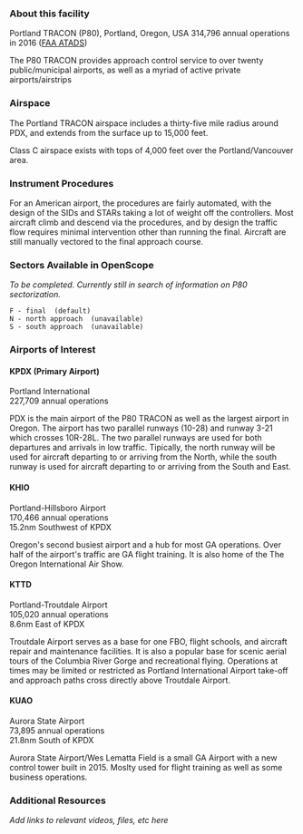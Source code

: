 ### About this facility
Portland TRACON (P80), Portland, Oregon, USA
314,796 annual operations in 2016 ([FAA ATADS](https://aspm.faa.gov/opsnet/sys/Tracon.asp))

The P80 TRACON provides approach control service to over twenty public/municipal airports, as well as a myriad of active private airports/airstrips

### Airspace
The Portland TRACON airspace includes a thirty-five mile radius around PDX, and extends from the surface up to 15,000 feet.

Class C airspace exists with tops of 4,000 feet over the Portland/Vancouver area.

### Instrument Procedures
For an American airport, the procedures are fairly automated, with the design of the SIDs and STARs taking a lot of weight off the controllers. Most aircraft climb and descend via the procedures, and by design the traffic flow requires minimal intervention other than running the final. Aircraft are still manually vectored to the final approach course.

### Sectors Available in OpenScope
_To be completed. Currently still in search of information on P80 sectorization._
```
F - final  (default)
N - north approach  (unavailable)
S - south approach  (unavailable)
```

### Airports of Interest

#### KPDX (Primary Airport)
Portland International  
227,709 annual operations

PDX is the main airport of the P80 TRACON as well as the largest airport in Oregon. The airport has two parallel runways (10-28) and runway 3-21 which crosses 10R-28L. The two parallel runways are used for both departures and arrivals in low traffic. Tipically, the north runway will be used for aircraft departing to or arriving from the North, while the south runway is used for aircraft departing to or arriving from the South and East.

#### KHIO
Portland-Hillsboro Airport  
170,466 annual operations  
15.2nm Southwest of KPDX

Oregon's second busiest airport and a hub for most GA operations. Over half of the airport's traffic are GA flight training. It is also home of the The Oregon International Air Show.

#### KTTD
Portland-Troutdale Airport  
105,020 annual operations  
8.6nm East of KPDX

Troutdale Airport serves as a base for one FBO, flight schools, and aircraft repair and maintenance facilities. It is also a popular base for scenic aerial tours of the Columbia River Gorge and recreational flying. Operations at times may be limited or restricted as Portland International Airport take-off and approach paths cross directly above Troutdale Airport.

#### KUAO
Aurora State Airport  
73,895 annual operations  
21.8nm South of KPDX

Aurora State Airport/Wes Lematta Field is a small GA Airport with a new control tower built in 2015. Moslty used for flight training as well as some business operations.

### Additional Resources
_Add links to relevant videos, files, etc here_
